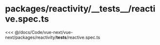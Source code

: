 # packages/reactivity/\_\_tests\_\_/reactive.spec.ts

<<< @/docs/Code/vue-next/vue-next/packages/reactivity/__tests__/reactive.spec.ts
